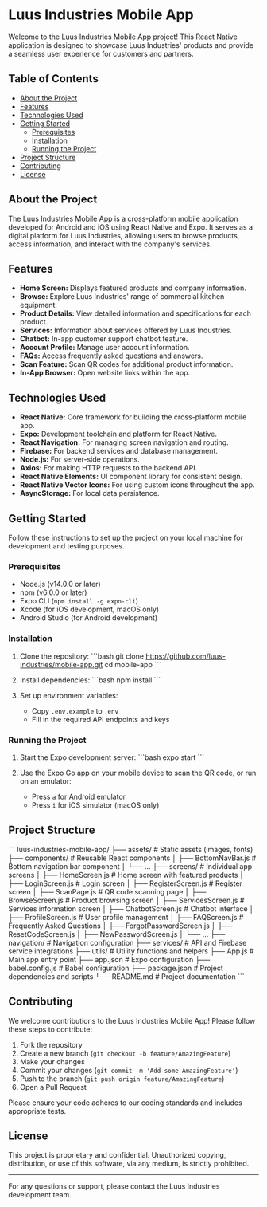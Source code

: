 # Luus Industries Mobile App

Welcome to the Luus Industries Mobile App project! This React Native application is designed to showcase Luus Industries' products and provide a seamless user experience for customers and partners.

## Table of Contents

- [About the Project](#about-the-project)
- [Features](#features)
- [Technologies Used](#technologies-used)
- [Getting Started](#getting-started)
  - [Prerequisites](#prerequisites)
  - [Installation](#installation)
  - [Running the Project](#running-the-project)
- [Project Structure](#project-structure)
- [Contributing](#contributing)
- [License](#license)

## About the Project

The Luus Industries Mobile App is a cross-platform mobile application developed for Android and iOS using React Native and Expo. It serves as a digital platform for Luus Industries, allowing users to browse products, access information, and interact with the company's services.

## Features

- **Home Screen:** Displays featured products and company information.
- **Browse:** Explore Luus Industries' range of commercial kitchen equipment.
- **Product Details:** View detailed information and specifications for each product.
- **Services:** Information about services offered by Luus Industries.
- **Chatbot:** In-app customer support chatbot feature.
- **Account Profile:** Manage user account information.
- **FAQs:** Access frequently asked questions and answers.
- **Scan Feature:** Scan QR codes for additional product information.
- **In-App Browser:** Open website links within the app.


## Technologies Used

- **React Native:** Core framework for building the cross-platform mobile app.
- **Expo:** Development toolchain and platform for React Native.
- **React Navigation:** For managing screen navigation and routing.
- **Firebase:** For backend services and database management.
- **Node.js:** For server-side operations.
- **Axios:** For making HTTP requests to the backend API.
- **React Native Elements:** UI component library for consistent design.
- **React Native Vector Icons:** For using custom icons throughout the app.
- **AsyncStorage:** For local data persistence.

## Getting Started

Follow these instructions to set up the project on your local machine for development and testing purposes.

### Prerequisites

- Node.js (v14.0.0 or later)
- npm (v6.0.0 or later)
- Expo CLI (`npm install -g expo-cli`)
- Xcode (for iOS development, macOS only)
- Android Studio (for Android development)

### Installation

1. Clone the repository:
   \`\`\`bash
   git clone https://github.com/luus-industries/mobile-app.git
   cd mobile-app
   \`\`\`

2. Install dependencies:
   \`\`\`bash
   npm install
   \`\`\`

3. Set up environment variables:
   - Copy `.env.example` to `.env`
   - Fill in the required API endpoints and keys

### Running the Project

1. Start the Expo development server:
   \`\`\`bash
   expo start
   \`\`\`

2. Use the Expo Go app on your mobile device to scan the QR code, or run on an emulator:
   - Press `a` for Android emulator
   - Press `i` for iOS simulator (macOS only)

## Project Structure

\`\`\`
luus-industries-mobile-app/
├── assets/                  # Static assets (images, fonts)
├── components/              # Reusable React components
│   ├── BottomNavBar.js      # Bottom navigation bar component
│   └── ...
├── screens/                 # Individual app screens
│   ├── HomeScreen.js        # Home screen with featured products
│   ├── LoginScreen.js       # Login screen
│   ├── RegisterScreen.js    # Register screen
│   ├── ScanPage.js          # QR code scanning page
│   ├── BrowseScreen.js      # Product browsing screen
│   ├── ServicesScreen.js    # Services information screen
│   ├── ChatbotScreen.js     # Chatbot interface
│   ├── ProfileScreen.js     # User profile management
│   ├── FAQScreen.js         # Frequently Asked Questions
│   ├── ForgotPasswordScreen.js
│   ├── ResetCodeScreen.js
│   ├── NewPasswordScreen.js
│   └── ...
├── navigation/              # Navigation configuration
├── services/                # API and Firebase service integrations
├── utils/                   # Utility functions and helpers
├── App.js                   # Main app entry point
├── app.json                 # Expo configuration
├── babel.config.js          # Babel configuration
├── package.json             # Project dependencies and scripts
└── README.md                # Project documentation
\`\`\`

## Contributing

We welcome contributions to the Luus Industries Mobile App! Please follow these steps to contribute:

1. Fork the repository
2. Create a new branch (`git checkout -b feature/AmazingFeature`)
3. Make your changes
4. Commit your changes (`git commit -m 'Add some AmazingFeature'`)
5. Push to the branch (`git push origin feature/AmazingFeature`)
6. Open a Pull Request

Please ensure your code adheres to our coding standards and includes appropriate tests.

## License

This project is proprietary and confidential. Unauthorized copying, distribution, or use of this software, via any medium, is strictly prohibited.

---

For any questions or support, please contact the Luus Industries development team.

